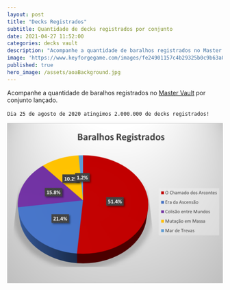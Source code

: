 ```yaml
---
layout: post
title: "Decks Registrados"
subtitle: Quantidade de decks registrados por conjunto
date: 2021-04-27 11:52:00
categories: decks vault
description: "Acompanhe a quantidade de baralhos registrados no Master Vault por conjunto"
image: 'https://www.keyforgegame.com/images/fe24901157c4b29325b0c9b63a0be570.png'
published: true
hero_image: /assets/aoaBackground.jpg
---
```


Acompanhe a quantidade de baralhos registrados no [Master Vault](https://www.keyforgegame.com/)
por conjunto lançado.

`Dia 25 de agosto de 2020 atingimos 2.000.000 de decks registrados!`

![RegisterChart.png](/assets/RegisterChart.png)
